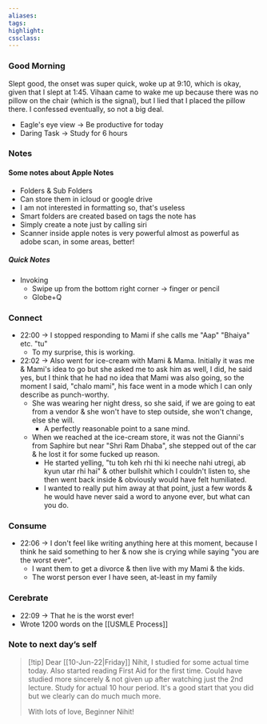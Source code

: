 ```yaml
---
aliases:  
tags:
highlight:  
cssclass:
---
```


### Good Morning
Slept good, the onset was super quick, woke up at 9:10, which is okay, given that I slept at 1:45.
Vihaan came to wake me up because there was no pillow on the chair (which is the signal), but I lied that I placed the pillow there. I confessed eventually, so not a big deal.
- Eagle's eye view → Be productive for today
- Daring Task → Study for 6 hours


### Notes
#### Some notes about Apple Notes
- Folders & Sub Folders
- Can store them in icloud or google drive
- I am not interested in formatting so, that's useless
- Smart folders are created based on tags the note has
- Simply create a note just by calling siri
- Scanner inside apple notes is very powerful almost as powerful as adobe scan, in some areas, better!

##### Quick Notes
- Invoking
	- Swipe up from the bottom right corner → finger or pencil
	- Globe+Q 


### Connect
- 22:00 → I stopped responding to Mami if she calls me "Aap" "Bhaiya" etc. "tu"
    - To my surprise, this is working.
- 22:02 → Also went for ice-cream with Mami & Mama. Initially it was me & Mami's idea to go but she asked me to ask him as well, I did, he said yes, but I think that he had no idea that Mami was also going, so the moment I said, "chalo mami", his face went in a mode which I can only describe as punch-worthy.
    - She was wearing her night dress, so she said, if we are going to eat from a vendor & she won't have to step outside, she won't change, else she will.
        - A perfectly reasonable point to a sane mind.
    - When we reached at the ice-cream store, it was not the Gianni's from Saphire but near "Shri Ram Dhaba", she stepped out of the car & he lost it for some fucked up reason.
        - He started yelling, "tu toh keh rhi thi ki neeche nahi utregi, ab kyun utar rhi hai" & other bullshit which I couldn't listen to, she then went back inside & obviously would have felt humiliated.
        - I wanted to really put him away at that point, just a few words & he would have never said a word to anyone ever, but what can you do.   

### Consume
- 22:06 → I don't feel like writing anything here at this moment, because I think he said something to her & now she is crying while saying "you are the worst ever".
    - I want them to get a divorce & then live with my Mami & the kids.
    - The worst person ever I have seen, at-least in my family

### Cerebrate
- 22:09 → That he is the worst ever!
- Wrote 1200 words on the [[USMLE Process]]

### Note to next day’s self
> [!tip] Dear [[10-Jun-22|Friday]] Nihit,
> I studied for some actual time today. Also started reading First Aid for the first time.
> Could have studied more sincerely & not given up after watching just the 2nd lecture.
> Study for actual 10 hour period. It's a good start that you did but we clearly can do much much more.
> 
> With lots of love, 
> Beginner Nihit!

